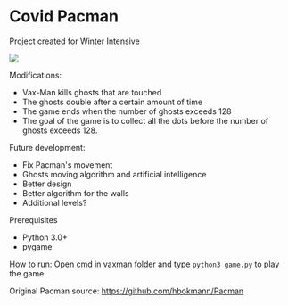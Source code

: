 # Covid Pacman
Project created for Winter Intensive

<img src="walkthrough.gif">

Modifications:
  - Vax-Man kills ghosts that are touched
  - The ghosts double after a certain amount of time
  - The game ends when the number of ghosts exceeds 128
  - The goal of the game is to collect all the dots before the number of ghosts exceeds 128.

Future development:
* Fix Pacman's movement
* Ghosts moving algorithm and artificial intelligence
* Better design
* Better algorithm for the walls
* Additional levels?

Prerequisites
  - Python 3.0+
  - pygame

How to run:
Open cmd in vaxman folder and type `python3 game.py` to play the game

Original Pacman source: https://github.com/hbokmann/Pacman

